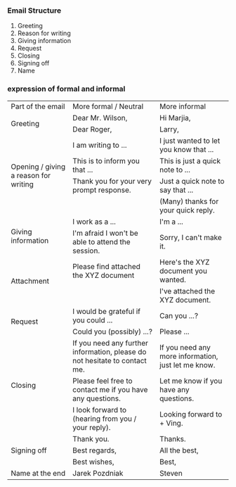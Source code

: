### Email Structure
1. Greeting
2. Reason for writing
3. Giving information
4. Request
5. Closing
6. Signing off
7. Name
### expression of formal and informal
<table>
    <tr>
        <td>Part of the email</td>
        <td>More formal / Neutral</td>
        <td>More informal</td>
    </tr>
    <tr>
        <td rowspan="2">Greeting</td>
        <td>Dear Mr. Wilson,</td>
        <td>Hi Marjia,</td>
    </tr>
    <tr>
        <td>Dear Roger,</td>
        <td>Larry,</td>
    </tr>
    <tr>
        <td rowspan="4">Opening / giving a reason for writing</td>
        <td>I am writing to ... </td>
        <td>I just wanted to let you know that ...</td>
    </tr>
    <tr>
        <td>This is to inform you that ...</td>
        <td>This is just a quick note to ...</td>
    </tr>
    <tr>
        <td>Thank you for your very prompt response.</td>
        <td>Just a quick note to say that ...</td>
    </tr>
    <tr>
        <td></td>
        <td>(Many) thanks for your quick reply.</td>
    </tr>
    <tr>
        <td rowspan="2">Giving information</td>
        <td>I work as a ...</td>
        <td>I'm a ...</td>
    </tr>
    <tr>
        <td>I'm afraid I won't be able to attend the session.</td>
        <td>Sorry, I can't make it.</td>
    </tr>
    <tr>
        <td rowspan="2">Attachment</td>
        <td>Please find attached the XYZ document</td>
        <td>Here's the XYZ document you wanted.</td>
    </tr>
    <tr>
        <td></td>
        <td>I've attached the XYZ document.</td>
    </tr>
    <tr>
        <td rowspan="2">Request</td>
        <td>I would be grateful if you could ...</td>
        <td>Can you ...?</td>
    </tr>
    <tr>
        <td>Could you (possibly) ...?</td>
        <td>Please ...</td>
    </tr>
    <tr>
        <td rowspan="3">Closing</td>
        <td>If you need any further information, please do not hesitate to contact me.</td>
        <td>If you need any more information, just let me know.</td>
    </tr>
    <tr>
        <td>Please feel free to contact me if you have any questions.</td>
        <td>Let me know if you have any questions.</td>
    </tr>
    <tr>
        <td>I look forward to (hearing from you / your reply).</td>
        <td>Looking forward to + Ving.</td>
    </tr>
    <tr>
        <td rowspan="3">Signing off</td>
        <td>Thank you.</td>
        <td>Thanks.</td>
    </tr>
    <tr>
        <td>Best regards,</td>
        <td>All the best,</td>
    </tr>
    <tr>
        <td>Best wishes,</td>
        <td>Best,</td>
    </tr>
    <tr>
        <td>Name at the end</td>
        <td>Jarek Pozdniak</td>
        <td>Steven</td>
    </tr>
</table>
